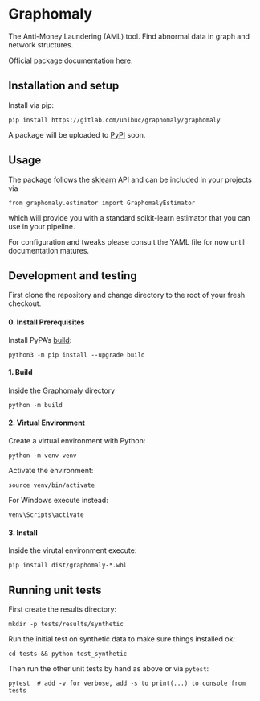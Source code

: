 # Graphomaly

The Anti-Money Laundering (AML) tool. Find abnormal data in graph and network structures.

Official package documentation [here](https://unibuc.gitlab.io/graphomaly/graphomaly/).

## Installation and setup
Install via pip:
```
pip install https://gitlab.com/unibuc/graphomaly/graphomaly
```
A package will be uploaded to [PyPI](https://pypi.org/) soon.

## Usage

The package follows the [sklearn](https://scikit-learn.org/) API and can be included in your projects via
```
from graphomaly.estimator import GraphomalyEstimator
```
which will provide you with a standard scikit-learn estimator that you can use in your pipeline.

For configuration and tweaks please consult the YAML file for now until documentation matures.

## Development and testing

First clone the repository and change directory to the root of your fresh checkout.

#### 0. Install Prerequisites
Install PyPA’s [build](https://packaging.python.org/en/latest/key_projects/#build):
```
python3 -m pip install --upgrade build
```

#### 1. Build
Inside the Graphomaly directory
```
python -m build
```

#### 2. Virtual Environment

Create a virtual environment with Python:
```
python -m venv venv
```

Activate the environment:
```
source venv/bin/activate
```

For Windows execute instead:
```
venv\Scripts\activate
```

#### 3. Install
Inside the virutal environment execute:
```
pip install dist/graphomaly-*.whl
```

## Running unit tests

First create the results directory:
```
mkdir -p tests/results/synthetic
```

Run the initial test on synthetic data to make sure things installed ok:
```
cd tests && python test_synthetic
```

Then run the other unit tests by hand as above or via `pytest`:

```
pytest  # add -v for verbose, add -s to print(...) to console from tests
```
